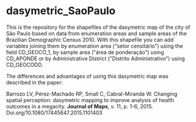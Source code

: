 # dasymetric_SaoPaulo
This is the repository for the shapefiles of the dasymetric map of the city of São Paulo based on data from enumeration areas and sample areas of the Brazilian Demographic Census 2010. With this shapefile you can add variables joining them by enumeration area ("setor censitário") using the field CD_GEOCO_1, by sample area ("área de ponderação") using CD_APONDE or by Administrative District ("Distrito Administrativo") using CD_GEOCODD.

The differences and advantages of using this dasymetric map was described in the paper:

Barrozo LV, Pérez-Machado RP, Small C, Cabral-Miranda W. Changing spatial perception: dasymetric mapping to improve analysis of health outcomes in a megacity. **Journal of Maps**, v. 11, p. 1-6, 2015. Doi.org/10.1080/17445647.2015.1101403
